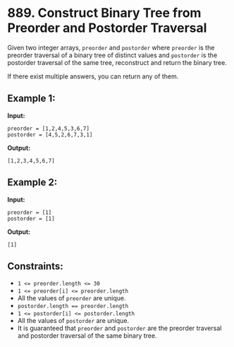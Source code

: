 # 889. Construct Binary Tree from Preorder and Postorder Traversal

Given two integer arrays, `preorder` and `postorder` where `preorder` is the preorder traversal of a binary tree of distinct values and `postorder` is the postorder traversal of the same tree, reconstruct and return the binary tree.

If there exist multiple answers, you can return any of them.

## Example 1:

**Input:** 
```
preorder = [1,2,4,5,3,6,7]
postorder = [4,5,2,6,7,3,1]
```
**Output:** 
```
[1,2,3,4,5,6,7]
```

## Example 2:

**Input:** 
```
preorder = [1]
postorder = [1]
```
**Output:** 
```
[1]
```

## Constraints:

- `1 <= preorder.length <= 30`
- `1 <= preorder[i] <= preorder.length`
- All the values of `preorder` are unique.
- `postorder.length == preorder.length`
- `1 <= postorder[i] <= postorder.length`
- All the values of `postorder` are unique.
- It is guaranteed that `preorder` and `postorder` are the preorder traversal and postorder traversal of the same binary tree.